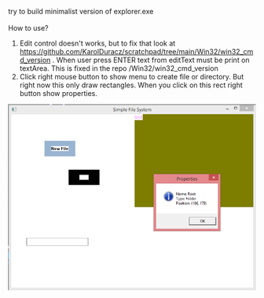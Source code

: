 try to build minimalist version of explorer.exe
<br /><br />
How to use?</br>
1. Edit control doesn't works, but to fix that look at https://github.com/KarolDuracz/scratchpad/tree/main/Win32/win32_cmd_version .
   When user press ENTER text from editText must be print on textArea. This is fixed in the repo /Win32/win32_cmd_version
2. Click right mouse button to show menu to create file or directory. But right now this only draw rectangles. When you click on this rect right button show properties.

![dump](https://raw.githubusercontent.com/KarolDuracz/scratchpad/main/Win32/minimalist_explorer_exe/minimalist_explorer_exe.png)

